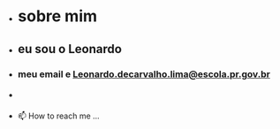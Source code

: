 - # sobre mim 
- ## eu sou o Leonardo 
- ### meu email e [Leonardo.decarvalho.lima@escola.pr.gov.br](Leonardo.decarvalho.lima@escola.pr.gov.br)
- #### 
- 📫 How to reach me ...

<!---
loeldlaka/loeldlaka is a ✨ special ✨ repository because its `README.md` (this file) appears on your GitHub profile.
You can click the Preview link to take a look at your changes.
--->
